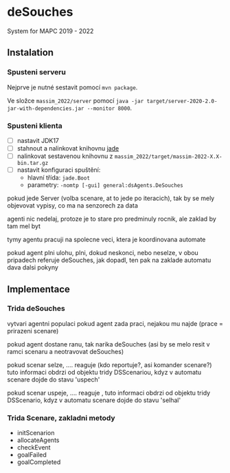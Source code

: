 # deSouches
System for MAPC 2019 - 2022



## Instalation

### Spusteni serveru
Nejprve je nutné sestavit pomocí `mvn package`.

Ve složce `massim_2022/server` pomocí  `java -jar target/server-2020-2.0-jar-with-dependencies.jar --monitor 8000`.

### Spusteni klienta
- [ ] nastavit JDK17
- [ ] stahnout a nalinkovat knihovnu [jade](https://medium.com/@jmackie97/setting-up-jade-with-intellij-2406f0495e9)
- [ ] nalinkovat sestavenou knihovnu z `massim_2022/target/massim-2022-X.X-bin.tar.gz`
- [ ] nastavit konfiguraci spuštění:
  - hlavní třída: `jade.Boot`
  - parametry: `-nomtp [-gui] general:dsAgents.DeSouches`

pokud jede Server (volba scenare, at to jede po iteracich), tak by se mely objevovat vypisy, co ma na senzorech za data


agenti nic nedelaj, protoze je to stare pro predminuly rocnik, ale zaklad by tam mel byt

tymy agentu pracuji na spolecne veci, ktera je koordinovana automate

pokud agent plni ulohu, plni, dokud neskonci, nebo neselze, v obou pripadech referuje deSouches, jak dopadl, ten pak na zaklade automatu dava dalsi pokyny


## Implementace

### Trida deSouches

vytvari agentni populaci
pokud agent zada praci, nejakou mu najde (prace = prirazeni scenare)

pokud agent dostane ranu, tak narika deSouches (asi by se melo resit v ramci scenaru a neotravovat deSouches)

pokud scenar selze, .... reaguje   (kdo reportuje?, asi komander scenare?)
	tuto informaci obdrzi od objektu tridy DSScenariou, kdyz v automatu scenare dojde do stavu 'uspech'

pokud scenar uspeje, .... reaguje  , 
	tuto informaci obdrzi od objektu tridy DSScenario, kdyz v automatu scenare dojde do stavu 'selhal'

### Trida Scenare, zakladni metody

- initScenarion
- allocateAgents
- checkEvent
- goalFailed
- goalCompleted


